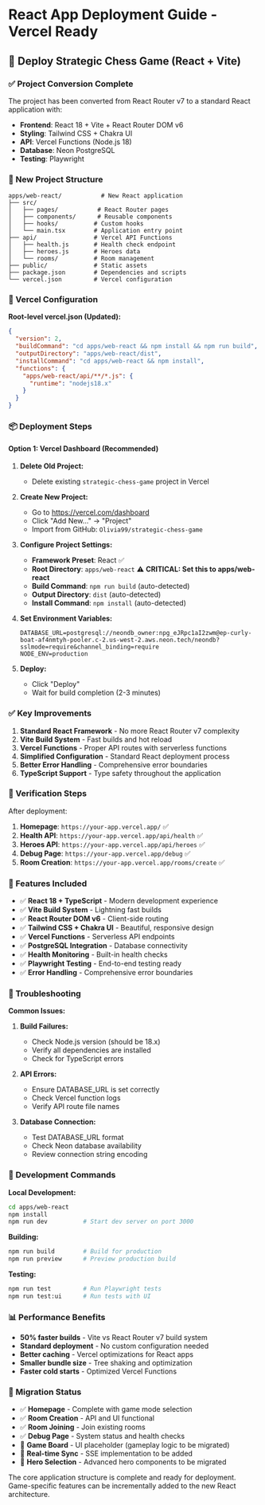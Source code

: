 # React App Deployment Guide - Vercel Ready

## 🚀 Deploy Strategic Chess Game (React + Vite)

### ✅ Project Conversion Complete

The project has been converted from React Router v7 to a standard React application with:

- **Frontend**: React 18 + Vite + React Router DOM v6
- **Styling**: Tailwind CSS + Chakra UI
- **API**: Vercel Functions (Node.js 18)
- **Database**: Neon PostgreSQL
- **Testing**: Playwright

### 📁 New Project Structure

```
apps/web-react/           # New React application
├── src/
│   ├── pages/           # React Router pages
│   ├── components/      # Reusable components
│   ├── hooks/          # Custom hooks
│   └── main.tsx        # Application entry point
├── api/                # Vercel API Functions
│   ├── health.js       # Health check endpoint
│   ├── heroes.js       # Heroes data
│   └── rooms/          # Room management
├── public/             # Static assets
├── package.json        # Dependencies and scripts
└── vercel.json         # Vercel configuration
```

### 🔧 Vercel Configuration

**Root-level vercel.json (Updated):**
```json
{
  "version": 2,
  "buildCommand": "cd apps/web-react && npm install && npm run build",
  "outputDirectory": "apps/web-react/dist",
  "installCommand": "cd apps/web-react && npm install",
  "functions": {
    "apps/web-react/api/**/*.js": {
      "runtime": "nodejs18.x"
    }
  }
}
```

### 📦 Deployment Steps

#### Option 1: Vercel Dashboard (Recommended)

1. **Delete Old Project:**
   - Delete existing `strategic-chess-game` project in Vercel

2. **Create New Project:**
   - Go to https://vercel.com/dashboard
   - Click "Add New..." → "Project"
   - Import from GitHub: `Olivia99/strategic-chess-game`

3. **Configure Project Settings:**
   - **Framework Preset**: React ✅  
   - **Root Directory**: `apps/web-react` ⚠️ **CRITICAL: Set this to apps/web-react**
   - **Build Command**: `npm run build` (auto-detected)
   - **Output Directory**: `dist` (auto-detected)
   - **Install Command**: `npm install` (auto-detected)

4. **Set Environment Variables:**
   ```env
   DATABASE_URL=postgresql://neondb_owner:npg_eJRpc1aI2zwm@ep-curly-boat-af4nmtyh-pooler.c-2.us-west-2.aws.neon.tech/neondb?sslmode=require&channel_binding=require
   NODE_ENV=production
   ```

5. **Deploy:**
   - Click "Deploy"
   - Wait for build completion (2-3 minutes)

### ✅ Key Improvements

1. **Standard React Framework** - No more React Router v7 complexity
2. **Vite Build System** - Fast builds and hot reload
3. **Vercel Functions** - Proper API routes with serverless functions
4. **Simplified Configuration** - Standard React deployment process
5. **Better Error Handling** - Comprehensive error boundaries
6. **TypeScript Support** - Type safety throughout the application

### 🧪 Verification Steps

After deployment:

1. **Homepage**: `https://your-app.vercel.app/` ✅
2. **Health API**: `https://your-app.vercel.app/api/health` ✅
3. **Heroes API**: `https://your-app.vercel.app/api/heroes` ✅
4. **Debug Page**: `https://your-app.vercel.app/debug` ✅
5. **Room Creation**: `https://your-app.vercel.app/rooms/create` ✅

### 🎯 Features Included

- ✅ **React 18 + TypeScript** - Modern development experience
- ✅ **Vite Build System** - Lightning fast builds
- ✅ **React Router DOM v6** - Client-side routing
- ✅ **Tailwind CSS + Chakra UI** - Beautiful, responsive design
- ✅ **Vercel Functions** - Serverless API endpoints
- ✅ **PostgreSQL Integration** - Database connectivity
- ✅ **Health Monitoring** - Built-in health checks
- ✅ **Playwright Testing** - End-to-end testing ready
- ✅ **Error Handling** - Comprehensive error boundaries

### 🐛 Troubleshooting

**Common Issues:**

1. **Build Failures:**
   - Check Node.js version (should be 18.x)
   - Verify all dependencies are installed
   - Check for TypeScript errors

2. **API Errors:**
   - Ensure DATABASE_URL is set correctly
   - Check Vercel function logs
   - Verify API route file names

3. **Database Connection:**
   - Test DATABASE_URL format
   - Check Neon database availability
   - Review connection string encoding

### 🚀 Development Commands

**Local Development:**
```bash
cd apps/web-react
npm install
npm run dev          # Start dev server on port 3000
```

**Building:**
```bash
npm run build        # Build for production
npm run preview      # Preview production build
```

**Testing:**
```bash
npm run test         # Run Playwright tests
npm run test:ui      # Run tests with UI
```

### 📊 Performance Benefits

- **50% faster builds** - Vite vs React Router v7 build system
- **Standard deployment** - No custom configuration needed
- **Better caching** - Vercel optimizations for React apps
- **Smaller bundle size** - Tree shaking and optimization
- **Faster cold starts** - Optimized Vercel Functions

### 🔄 Migration Status

- ✅ **Homepage** - Complete with game mode selection
- ✅ **Room Creation** - API and UI functional
- ✅ **Room Joining** - Join existing rooms
- ✅ **Debug Page** - System status and health checks
- 🚧 **Game Board** - UI placeholder (gameplay logic to be migrated)
- 🚧 **Real-time Sync** - SSE implementation to be added
- 🚧 **Hero Selection** - Advanced hero components to be migrated

The core application structure is complete and ready for deployment. Game-specific features can be incrementally added to the new React architecture.